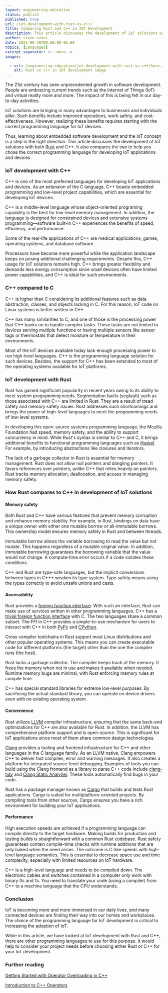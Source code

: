 ```yaml
---
layout: engineering-education
status: publish
published: true
url: /iot-development-with-rust-vs-c++/
title: Comparing Rust and C++ in IOT Development
description: This article discusses the development of IoT solutions with both [Rust](https://www.rust-lang.org/) and C++ to help one chose the correct programming language for developing IoT applications and devices.
author: steve-nzovi
date: 2021-08-30T00:00:00-05:00
topics: [Languages]
excerpt_separator: <!--more-->
images:

  - url: /engineering-education/iot-development-with-rust-vs-c++/hero.jpg
    alt: Rust vs C++ in IOT development image
---
```


The 21st century has seen unprecedented growth in software development. People are embracing current trends such as the Internet of Things (IoT) and virtual reality more and more. The impact of this is being felt in our day-to-day activities.
<!--more-->
IoT solutions are bringing in many advantages to businesses and individuals alike. Such benefits include improved operations, work safety, and cost-effectiveness. However, realizing these benefits requires starting with the correct programming language for IoT devices.

Thus, learning about embedded software development and the IoT concept is a step in the right direction. This article discusses the development of IoT solutions with both [Rust](https://www.rust-lang.org/) and C++. It also compares the two to help you chose the correct programming language for developing IoT applications and devices.

### IoT development with C++

C++ is one of the most preferred languages for developing IoT applications and devices. As an extension of the C language, C++ boasts embedded programming and low-level project capabilities, which are essential for developing IoT devices.

C++ is a middle-level language whose object-oriented programing capability is the best for low-level memory management. In addition, the language is designed for constrained devices and extensive systems programming—software built-in C++ experiences the benefits of speed, efficiency, and performance.

Some of the real-life applications of C++ are medical applications, games, operating systems, and database software.

Processors have become more powerful while the application landscape keeps on posing additional challenging requirements. Despite this, C++ usage for IoT solutions remains high. C++ brings greater flexibility and demands less energy consumption since small devices often have limited power capabilities, and C++ is ideal for such environments.

### C++ compared to C

C++ is higher than C considering its additional features such as data abstraction, classes, and objects lacking in C. For this reason, IoT code on Linux systems is better written in C++.

C++ has many similarities to C, and one of those is the processing power that C++ banks on to handle complex tasks. These tasks are not limited to devices serving multiple functions or having multiple sensors like sensor tags or thermostats that detect moisture or temperature in their environments.

Most of the IoT devices available today lack enough processing power to run high-level languages. C++ is the programming language solution for such devices. Besides, the support for C++ has been extended to most of the operating systems available for IoT platforms.

### IoT development with Rust

Rust has gained significant popularity in recent years owing to its ability to meet system programming needs. Segmentation faults (segfault) such as those associated with C++ are limited in Rust. They are a result of tread safety and memory safety issues. Rust addresses such shortcomings and brings the power of high-level languages to meet the programming needs of low-level systems.

In developing this open-source systems programming language, the Mozilla Foundation had speed, memory safety, and the ability to support concurrency in mind. While Rust's syntax is similar to C++ and C, it brings additional benefits to functional programming languages such as [Haskel](https://www.haskel.com/en-us). For example, by introducing abstractions like closures and iterators.

The lack of a garbage collector in Rust is essential for memory management. Rust does not allow null pointers and dangling pointers. It favors references over pointers, unlike C++ that relies heavily on pointers. Rust tracks memory allocation, deallocation, and access in managing memory safety.

### How Rust compares to C++ in development of IoT solutions

#### Memory safety

Both Rust and C++ have various features that prevent memory corruption and enhance memory stability. For example, in Rust, bindings on data have a unique owner with either one mutable borrow or all-immutable borrows. This ownership model ensures memory safety in Rust and between threads.

Immutable borrow allows the variable borrowing to read the value but not mutate. This happens regardless of a mutable original value. In addition, immutable borrowing guarantees the borrowing variable that the value would not change. A compute-time error occurs if a code violates these conditions.

C++ and Rust are type-safe languages, but the implicit conversions between types in C+++ weaken its type system. Type safety means using the types correctly to avoid unsafe unions and casts.

#### Accessibility

Rust provides a [foreign function interface](https://doc.rust-lang.org/rust-by-example/std_misc/ffi.html). With such an interface, Rust can make use of services written in other programming languages. C++ has a [trivial foreign function interface](https://en.wikipedia.org/wiki/Foreign_function_interface) with C. The two languages share a common subset. The FFI in C++ provides a simple-to-use mechanism for users to interact with C++ in both [PyPy](https://www.pypy.org/) and [CPython](https://doc.pypy.org/en/latest/cpython_differences.html).

Cross compiler toolchains in Rust support most Linux distributions and other popular operating systems. This means you can create executable code for different platforms (the target) other than the one the compiler runs (the host).

Rust lacks a garbage collector. The compiler keeps track of the memory. It frees the memory when not in use and makes it available when needed. Runtime memory bugs are minimal, with Rust enforcing memory rules at compile time.

C++ has special standard libraries for extreme low-level purposes. By sacrificing the actual standard library, you can operate on device drivers even with no existing operating system.

#### Convenience

Rust utilizes [LLVM](https://llvm.org/) compiler infrastructure, ensuring that the same back-end optimizations for C++ are also available for Rust. In addition, the LLVM has comprehensive platform support and is open-source. This is significant for IoT applications since most of them share common design technologies.

[Clang](https://clang.llvm.org/) provides a tooling and frontend infrastructure for C++ and other languages in the C language family. As an LLVM native, Clang empowers C++ to deliver fast compiles, error and warning messages. It also creates a platform for integrated source-level debugging. Examples of tools you can build using the Clang frontend as a library to parse C++ code include [clang-tidy](https://clang.llvm.org/extra/clang-tidy/) and [Clang Static Analyzer](https://clang-analyzer.llvm.org/). These tools automatically find bugs in your code.

Rust has a package manager known as [Cargo](https://crates.io/) that builds and tests Rust applications. Cargo is suited for multiplatform-oriented projects. By compiling tools from other sources, Cargo ensures you have a rich environment for building your IoT applications.

#### Performance

High execution speeds are achieved if a programming language can compile directly to the target hardware. Making builds for production and testing builds is straightforward with a common Rust codebase. Rust safety guarantees contain compile-time checks with runtime additions that are only baked when the need arises. The outcome is C-like speeds with high-level language semantics. This is essential to decrease space use and time complexity, especially with limited resources on IoT hardware.

C++ is a high-level language and needs to be compiled down. The electronic cables and switches contained in a computer only work with binary 0s and 1s. You need to translate your code (using a compiler) from C++ to a machine language that the CPU understands.

### Conclusion

IoT is becoming more and more immersed in our daily lives, and many connected devices are finding their way into our homes and workplaces. The choice of the programming language for IoT development is critical to increasing the adoption of IoT.

While in this article, we have looked at IoT development with Rust and C++, there are other programming languages to use for this purpose. It would help to consider your project needs before choosing either Rust or C++ for your IoT development.

### Further reading

[Getting Started with Operator Overloading in C++](/engineering-education/getting-started-with-operator-overloading-in-c++/)

[Introduction to C++ Operators](/engineering-education/introduction-to-c++-operators/)
